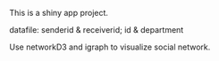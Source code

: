 This is a shiny app project.

datafile: senderid & receiverid; id & department

Use networkD3 and igraph to visualize social network.